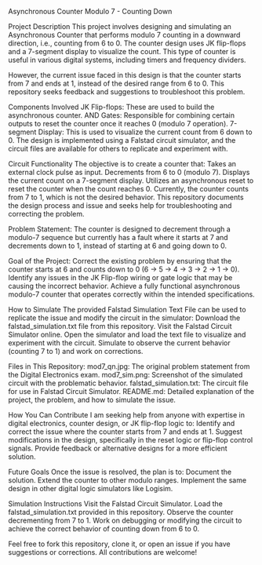 Asynchronous Counter Modulo 7 - Counting Down

Project Description
This project involves designing and simulating an Asynchronous Counter that performs modulo 7 counting in a downward direction, i.e., counting from 6 to 0. The counter design uses JK flip-flops and a 7-segment display to visualize the count. This type of counter is useful in various digital systems, including timers and frequency dividers.

However, the current issue faced in this design is that the counter starts from 7 and ends at 1, instead of the desired range from 6 to 0. This repository seeks feedback and suggestions to troubleshoot this problem.

Components Involved
JK Flip-flops: These are used to build the asynchronous counter.
AND Gates: Responsible for combining certain outputs to reset the counter once it reaches 0 (modulo 7 operation).
7-segment Display: This is used to visualize the current count from 6 down to 0.
The design is implemented using a Falstad circuit simulator, and the circuit files are available for others to replicate and experiment with.

Circuit Functionality
The objective is to create a counter that:
Takes an external clock pulse as input.
Decrements from 6 to 0 (modulo 7).
Displays the current count on a 7-segment display.
Utilizes an asynchronous reset to reset the counter when the count reaches 0.
Currently, the counter counts from 7 to 1, which is not the desired behavior. This repository documents the design process and issue and seeks help for troubleshooting and correcting the problem.

Problem Statement:
The counter is designed to decrement through a modulo-7 sequence but currently has a fault where it starts at 7 and decrements down to 1, instead of starting at 6 and going down to 0.

Goal of the Project:
Correct the existing problem by ensuring that the counter starts at 6 and counts down to 0 (6 → 5 → 4 → 3 → 2 → 1 → 0).
Identify any issues in the JK Flip-flop wiring or gate logic that may be causing the incorrect behavior.
Achieve a fully functional asynchronous modulo-7 counter that operates correctly within the intended specifications.

How to Simulate
The provided Falstad Simulation Text File can be used to replicate the issue and modify the circuit in the simulator:
Download the falstad_simulation.txt file from this repository.
Visit the Falstad Circuit Simulator online.
Open the simulator and load the text file to visualize and experiment with the circuit.
Simulate to observe the current behavior (counting 7 to 1) and work on corrections.

Files in This Repository:
mod7_qn.jpg: The original problem statement from the Digital Electronics exam.
mod7_sim.png: Screenshot of the simulated circuit with the problematic behavior.
falstad_simulation.txt: The circuit file for use in Falstad Circuit Simulator.
README.md: Detailed explanation of the project, the problem, and how to simulate the issue.

How You Can Contribute
I am seeking help from anyone with expertise in digital electronics, counter design, or JK flip-flop logic to:
Identify and correct the issue where the counter starts from 7 and ends at 1.
Suggest modifications in the design, specifically in the reset logic or flip-flop control signals.
Provide feedback or alternative designs for a more efficient solution.

Future Goals
Once the issue is resolved, the plan is to:
Document the solution.
Extend the counter to other modulo ranges.
Implement the same design in other digital logic simulators like Logisim.

Simulation Instructions
Visit the Falstad Circuit Simulator.
Load the falstad_simulation.txt provided in this repository.
Observe the counter decrementing from 7 to 1.
Work on debugging or modifying the circuit to achieve the correct behavior of counting down from 6 to 0.

Feel free to fork this repository, clone it, or open an issue if you have suggestions or corrections. All contributions are welcome!
